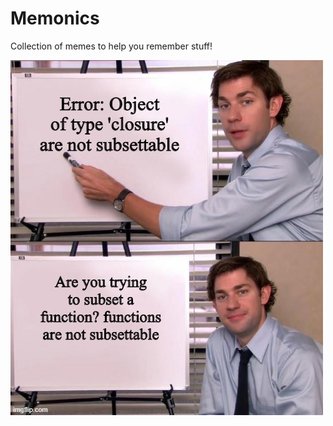 # Memonics

Collection of memes to help you remember stuff!

[<img src="./images/closureError.jpeg">](./docs/closureError.md)

